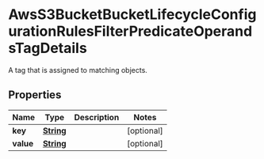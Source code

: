 

# AwsS3BucketBucketLifecycleConfigurationRulesFilterPredicateOperandsTagDetails

A tag that is assigned to matching objects.

## Properties

| Name | Type | Description | Notes |
|------------ | ------------- | ------------- | -------------|
|**key** | [**String**](String.md) |  |  [optional] |
|**value** | [**String**](String.md) |  |  [optional] |



